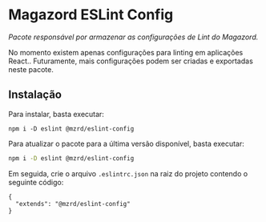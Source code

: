 # Magazord ESLint Config

*Pacote responsável por armazenar as configurações de Lint do Magazord.*

No momento existem apenas configurações para linting em aplicações React.. Futuramente, mais configurações podem 
ser criadas e exportadas neste pacote.

## Instalação

Para instalar, basta executar:

```
npm i -D eslint @mzrd/eslint-config
```

Para atualizar o pacote para a última versão disponível, basta executar:

```bash
npm i -D eslint @mzrd/eslint-config
```

Em seguida, crie o arquivo `.eslintrc.json` na raiz do projeto contendo o seguinte código:

```
{
  "extends": "@mzrd/eslint-config"
}
```
